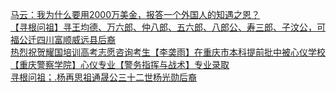   
[马云：我为什么要用2000万美金，报答一个外国人的知遇之恩？](http://www.dianyue.me/archives/897/cntgk3jebstzru3o/)  
[【寻根问祖】寻王均德、万六郎、仲八郎、五六郎、八郎公、寿三郎、子汶公，可福公迁四川富顺威远县后裔](http://www.dianyue.me/archives/347/5xwr3iinulldsttx/)  
[热烈祝贺耀国培训高考志愿咨询考生【李䶮雨】在重庆市本科提前批中被心仪学校【重庆警察学院】心仪专业【警务指挥与战术】专业录取](http://www.dianyue.me/archives/878/hn5mnb8ym86cw5um/)  
[寻根问祖；.杨再思祖通晟公三十二世杨光勋后裔](http://www.dianyue.me/archives/142/3s1912w8jsw08tjm/)